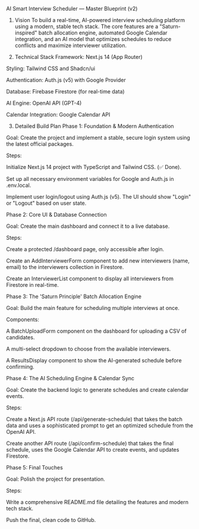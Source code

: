 AI Smart Interview Scheduler — Master Blueprint (v2)
1. Vision
To build a real-time, AI-powered interview scheduling platform using a modern, stable tech stack. The core features are a "Saturn-inspired" batch allocation engine, automated Google Calendar integration, and an AI model that optimizes schedules to reduce conflicts and maximize interviewer utilization.

2. Technical Stack
Framework: Next.js 14 (App Router)

Styling: Tailwind CSS and Shadcn/ui

Authentication: Auth.js (v5) with Google Provider

Database: Firebase Firestore (for real-time data)

AI Engine: OpenAI API (GPT-4)

Calendar Integration: Google Calendar API

3. Detailed Build Plan
Phase 1: Foundation & Modern Authentication

Goal: Create the project and implement a stable, secure login system using the latest official packages.

Steps:

Initialize Next.js 14 project with TypeScript and Tailwind CSS. (✅ Done).

Set up all necessary environment variables for Google and Auth.js in .env.local.

Implement user login/logout using Auth.js (v5). The UI should show "Login" or "Logout" based on user state.

Phase 2: Core UI & Database Connection

Goal: Create the main dashboard and connect it to a live database.

Steps:

Create a protected /dashboard page, only accessible after login.

Create an AddInterviewerForm component to add new interviewers (name, email) to the interviewers collection in Firestore.

Create an InterviewerList component to display all interviewers from Firestore in real-time.

Phase 3: The 'Saturn Principle' Batch Allocation Engine

Goal: Build the main feature for scheduling multiple interviews at once.

Components:

A BatchUploadForm component on the dashboard for uploading a CSV of candidates.

A multi-select dropdown to choose from the available interviewers.

A ResultsDisplay component to show the AI-generated schedule before confirming.

Phase 4: The AI Scheduling Engine & Calendar Sync

Goal: Create the backend logic to generate schedules and create calendar events.

Steps:

Create a Next.js API route (/api/generate-schedule) that takes the batch data and uses a sophisticated prompt to get an optimized schedule from the OpenAI API.

Create another API route (/api/confirm-schedule) that takes the final schedule, uses the Google Calendar API to create events, and updates Firestore.

Phase 5: Final Touches

Goal: Polish the project for presentation.

Steps:

Write a comprehensive README.md file detailing the features and modern tech stack.

Push the final, clean code to GitHub.